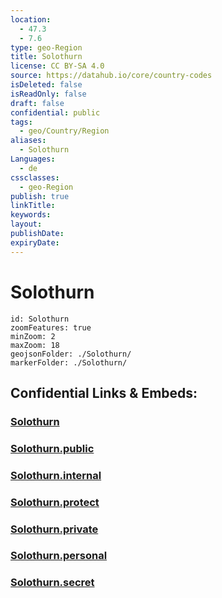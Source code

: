```yaml
---
location:
  - 47.3
  - 7.6
type: geo-Region
title: Solothurn
license: CC BY-SA 4.0
source: https://datahub.io/core/country-codes
isDeleted: false
isReadOnly: false
draft: false
confidential: public
tags:
  - geo/Country/Region
aliases:
  - Solothurn
Languages:
  - de
cssclasses:
  - geo-Region
publish: true
linkTitle:
keywords:
layout:
publishDate:
expiryDate:
---
```


# Solothurn

```leaflet
id: Solothurn
zoomFeatures: true 
minZoom: 2 
maxZoom: 18
geojsonFolder: ./Solothurn/
markerFolder: ./Solothurn/
```


## Confidential Links & Embeds: 

### [Solothurn](/_Standards/Earth/Continent/Europe/Europe~Central/Switzerland/Switzerland~Cantons/Solothurn.md) 

### [Solothurn.public](/_public/Earth/Continent/Europe/Europe~Central/Switzerland/Switzerland~Cantons/Solothurn.public.md) 

### [Solothurn.internal](/_internal/Earth/Continent/Europe/Europe~Central/Switzerland/Switzerland~Cantons/Solothurn.internal.md) 

### [Solothurn.protect](/_protect/Earth/Continent/Europe/Europe~Central/Switzerland/Switzerland~Cantons/Solothurn.protect.md) 

### [Solothurn.private](/_private/Earth/Continent/Europe/Europe~Central/Switzerland/Switzerland~Cantons/Solothurn.private.md) 

### [Solothurn.personal](/_personal/Earth/Continent/Europe/Europe~Central/Switzerland/Switzerland~Cantons/Solothurn.personal.md) 

### [Solothurn.secret](/_secret/Earth/Continent/Europe/Europe~Central/Switzerland/Switzerland~Cantons/Solothurn.secret.md)

